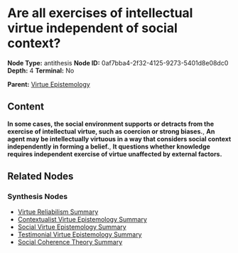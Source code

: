 # Are all exercises of intellectual virtue independent of social context?

**Node Type:** antithesis
**Node ID:** 0af7bba4-2f32-4125-9273-5401d8e08dc0
**Depth:** 4
**Terminal:** No

**Parent:** [Virtue Epistemology](virtue-epistemology-synthesis-3925e0a6-f41c-40fa-9653-304d11125d0a.md)

## Content

**In some cases, the social environment supports or detracts from the exercise of intellectual virtue, such as coercion or strong biases.**, **An agent may be intellectually virtuous in a way that considers social context independently in forming a belief.**, **It questions whether knowledge requires independent exercise of virtue unaffected by external factors.**

## Related Nodes

### Synthesis Nodes

- [Virtue Reliabilism Summary](virtue-reliabilism-summary-synthesis-d7a7c968-8ccf-4477-9c5b-d8cb3f6dd14d.md)
- [Contextualist Virtue Epistemology Summary](contextualist-virtue-epistemology-summary-synthesis-809d599f-3691-4587-ab0a-36c10eb61bd7.md)
- [Social Virtue Epistemology Summary](social-virtue-epistemology-summary-synthesis-03a497a9-e2ed-4b5c-a60c-983b2f4055a3.md)
- [Testimonial Virtue Epistemology Summary](testimonial-virtue-epistemology-summary-synthesis-8bc8f047-6bfd-401e-a266-a170efcca445.md)
- [Social Coherence Theory Summary](social-coherence-theory-summary-synthesis-a8a010bf-a6c6-485b-ab2a-4fd3b8b01f9c.md)
